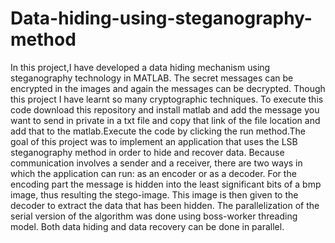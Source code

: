 # Data-hiding-using-steganography-method
In this project,I have developed a data hiding mechanism using steganography technology in MATLAB. The secret messages can be encrypted in the images and again the messages can be decrypted. Though this project I have learnt so many cryptographic techniques.
To execute this code download this repository and install matlab and add the message you want to send in private in a txt file and copy that link of the file location and add that to the matlab.Execute the code by clicking the run method.The goal of this project was to implement an application that uses the LSB steganography method in order to hide and recover data. Because communication involves a sender and a receiver, there are two ways in which the application can run: as an encoder or as a decoder. For the encoding part the message is hidden into the least significant bits of a bmp image, thus resulting the stego-image. This image is then given to the decoder to extract the data that has been hidden. The parallelization of the serial version of the algorithm was done using boss-worker threading model. Both data hiding and data recovery can be done in parallel.
